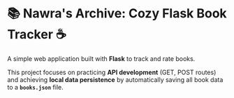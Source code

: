 # 📚 Nawra's Archive: Cozy Flask Book Tracker ☕

A simple web application built with **Flask** to track and rate books.

This project focuses on practicing **API development** (GET, POST routes) and achieving **local data persistence** by automatically saving all book data to a **`books.json`** file.

